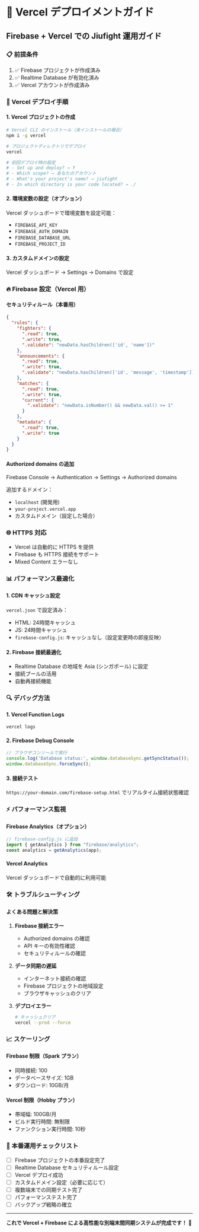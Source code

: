 # 🚀 Vercel デプロイメントガイド

## Firebase + Vercel での Jiufight 運用ガイド

### 📋 前提条件

1. ✅ Firebase プロジェクトが作成済み
2. ✅ Realtime Database が有効化済み  
3. ✅ Vercel アカウントが作成済み

### 🔧 Vercel デプロイ手順

#### 1. Vercel プロジェクトの作成

```bash
# Vercel CLI のインストール（未インストールの場合）
npm i -g vercel

# プロジェクトディレクトリでデプロイ
vercel

# 初回デプロイ時の設定
# - Set up and deploy? → Y
# - Which scope? → あなたのアカウント
# - What's your project's name? → jiufight
# - In which directory is your code located? → ./
```

#### 2. 環境変数の設定（オプション）

Vercel ダッシュボードで環境変数を設定可能：

- `FIREBASE_API_KEY`
- `FIREBASE_AUTH_DOMAIN`  
- `FIREBASE_DATABASE_URL`
- `FIREBASE_PROJECT_ID`

#### 3. カスタムドメインの設定

Vercel ダッシュボード → Settings → Domains で設定

### 🔥 Firebase 設定（Vercel 用）

#### セキュリティルール（本番用）

```json
{
  "rules": {
    "fighters": {
      ".read": true,
      ".write": true,
      ".validate": "newData.hasChildren(['id', 'name'])"
    },
    "announcements": {
      ".read": true,
      ".write": true,
      ".validate": "newData.hasChildren(['id', 'message', 'timestamp'])"
    },
    "matches": {
      ".read": true,
      ".write": true,
      "current": {
        ".validate": "newData.isNumber() && newData.val() >= 1"
      }
    },
    "metadata": {
      ".read": true,
      ".write": true
    }
  }
}
```

#### Authorized domains の追加

Firebase Console → Authentication → Settings → Authorized domains

追加するドメイン：
- `localhost` (開発用)
- `your-project.vercel.app`
- カスタムドメイン（設定した場合）

### 🌐 HTTPS 対応

- Vercel は自動的に HTTPS を提供
- Firebase も HTTPS 接続をサポート
- Mixed Content エラーなし

### 📊 パフォーマンス最適化

#### 1. CDN キャッシュ設定

`vercel.json` で設定済み：
- HTML: 24時間キャッシュ
- JS: 24時間キャッシュ  
- `firebase-config.js`: キャッシュなし（設定変更時の即座反映）

#### 2. Firebase 接続最適化

- Realtime Database の地域を Asia (シンガポール) に設定
- 接続プールの活用
- 自動再接続機能

### 🔍 デバッグ方法

#### 1. Vercel Function Logs

```bash
vercel logs
```

#### 2. Firebase Debug Console

```javascript
// ブラウザコンソールで実行
console.log('Database status:', window.databaseSync.getSyncStatus());
window.databaseSync.forceSync();
```

#### 3. 接続テスト

`https://your-domain.com/firebase-setup.html` でリアルタイム接続状態確認

### ⚡ パフォーマンス監視

#### Firebase Analytics（オプション）

```javascript
// firebase-config.js に追加
import { getAnalytics } from "firebase/analytics";
const analytics = getAnalytics(app);
```

#### Vercel Analytics

Vercel ダッシュボードで自動的に利用可能

### 🛠️ トラブルシューティング

#### よくある問題と解決策

1. **Firebase 接続エラー**
   - Authorized domains の確認
   - API キーの有効性確認
   - セキュリティルールの確認

2. **データ同期の遅延**
   - インターネット接続の確認
   - Firebase プロジェクトの地域設定
   - ブラウザキャッシュのクリア

3. **デプロイエラー**
   ```bash
   # キャッシュクリア
   vercel --prod --force
   ```

### 📈 スケーリング

#### Firebase 制限（Spark プラン）
- 同時接続: 100
- データベースサイズ: 1GB
- ダウンロード: 10GB/月

#### Vercel 制限（Hobby プラン）
- 帯域幅: 100GB/月
- ビルド実行時間: 無制限
- ファンクション実行時間: 10秒

### 🚀 本番運用チェックリスト

- [ ] Firebase プロジェクトの本番設定完了
- [ ] Realtime Database セキュリティルール設定
- [ ] Vercel デプロイ成功
- [ ] カスタムドメイン設定（必要に応じて）
- [ ] 複数端末での同期テスト完了
- [ ] パフォーマンステスト完了
- [ ] バックアップ戦略の確立

---

**これで Vercel + Firebase による高性能な別端末間同期システムが完成です！** 🎉